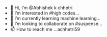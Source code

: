 - 👋 Hi, I’m @Abhishek k chhetri
- 👀 I’m interested in #high codes...
- 🌱 I’m currently learning machine learning...
- 💞️ I’m looking to collaborate on #suspense...
- 📫 How to reach me ...achhetri59

<!---
achhetri59/achhetri59 is a ✨ special ✨ repository because its `README.md` (this file) appears on your GitHub profile.
You can click the Preview link to take a look at your changes.
--->
